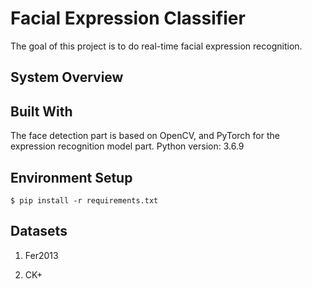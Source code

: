 # Facial Expression Classifier

The goal of this project is to do real-time facial expression recognition.

## System Overview


## Built With
The face detection part is based on OpenCV, and PyTorch for the expression recognition model part.
Python version: 3.6.9
## Environment Setup
    $ pip install -r requirements.txt

## Datasets
1. Fer2013

2. CK+
